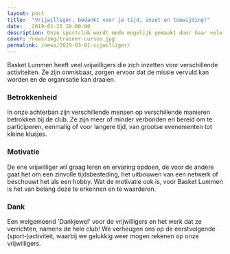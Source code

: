 ```yaml
---
layout: post
title:  "Vrijwilliger, bedankt voor je tijd, inzet en toewijding!"
date:   2019-01-25 10:00:00
description: Onze sportclub wordt mede mogelijk gemaakt door haar vele vrijwilligers.
cover: /news/img/trainer-cursus.jpg
permalink: /news/2019-03-01-vijwilliger/
---
```


Basket Lummen heeft veel vrijwilligers die zich inzetten voor verschillende activiteiten. Ze zijn onmisbaar, zorgen ervoor dat de missie vervuld kan worden en de organisatie kan draaien.

### Betrokkenheid

In onze achterban zijn verschillende mensen op verschillende manieren betrokken bij de club. Ze zijn meer of minder verbonden en bereid om te participeren, eenmalig of voor langere tijd, van grootse evenementen tot kleine klusjes.

### Motivatie

De ene vrijwilliger wil graag leren en ervaring opdoen, de voor de andere gaat het om een zinvolle tijdsbesteding, het uitbouwen van een netwerk of beschouwt het als een hobby. Wat de motivatie ook is, voor Basket Lummen is het van belang deze te erkennen en te waarderen.

### Dank

Een welgemeend 'Dankjewel' voor de vrijwilligers en het werk dat ze verrichten, namens de hele club! We verheugen ons op de eerstvolgende (sport-)activiteit, waarbij we gelukkig weer mogen rekenen op onze vrijwilligers.
